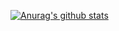 [![Anurag's github stats](https://github-readme-stats.vercel.app/api?username=cecepsprd)](https://github.com/anuraghazra/github-readme-stats)
